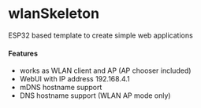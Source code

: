 # wlanSkeleton
ESP32 based template to create simple web applications
#### Features
* works as WLAN client and AP (AP chooser included)
* WebUI with IP address 192.168.4.1
* mDNS hostname support
* DNS hostname support (WLAN AP mode only)
